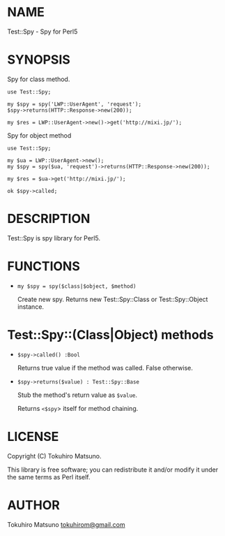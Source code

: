 # NAME

Test::Spy - Spy for Perl5

# SYNOPSIS

Spy for class method.

    use Test::Spy;

    my $spy = spy('LWP::UserAgent', 'request');
    $spy->returns(HTTP::Response->new(200));

    my $res = LWP::UserAgent->new()->get('http://mixi.jp/');

Spy for object method

    use Test::Spy;

    my $ua = LWP::UserAgent->new();
    my $spy = spy($ua, 'request')->returns(HTTP::Response->new(200));

    my $res = $ua->get('http://mixi.jp/');

    ok $spy->called;

# DESCRIPTION

Test::Spy is spy library for Perl5.

# FUNCTIONS

- `my $spy = spy($class|$object, $method)`

    Create new spy. Returns new Test::Spy::Class or Test::Spy::Object instance.

# Test::Spy::(Class|Object) methods

- `$spy->called() :Bool`

    Returns true value if the method was called. False otherwise.

- `$spy->returns($value) : Test::Spy::Base`

    Stub the method's return value as `$value`.

    Returns `<$spy`\> itself for method chaining.

# LICENSE

Copyright (C) Tokuhiro Matsuno.

This library is free software; you can redistribute it and/or modify
it under the same terms as Perl itself.

# AUTHOR

Tokuhiro Matsuno <tokuhirom@gmail.com>
